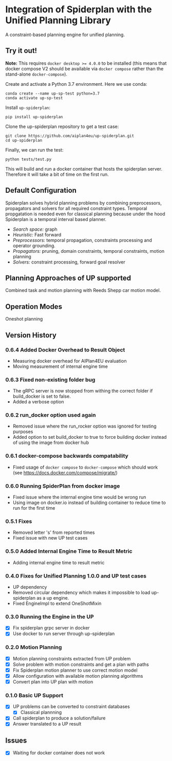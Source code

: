 # Integration of Spiderplan with the Unified Planning Library

A constraint-based planning engine for unified planning.

## Try it out!

**Note:** This requires `docker desktop >= 4.0.0` to be installed (this means that docker compose V2 should be available 
via `docker compose` rather than the stand-alone `docker-compose`).

Create and activate a Python 3.7 environment. Here we use conda:

    conda create --name up-sp-test python=3.7
    conda activate up-sp-test
    
Install `up-spiderplan`:

    pip install up-spiderplan
    
Clone the up-spiderplan repository to get a test case:
    
    git clone https://github.com/aiplan4eu/up-spiderplan.git
    cd up-spiderplan
    
Finally, we can run the test: 

    python tests/test.py
    
This will build and run a docker container that hosts the spiderplan
server. Therefore it will take a bit of time on the first run.

## Default Configuration

Spiderplan solves hybrid planning problems by combining preprocessors, propagators and solvers for all required constraint types.
Temporal propgatation is needed even for classical planning because under the hood Spiderplan is a temporal interval based planner.

- *Search space:* graph
- *Heuristic:* Fast forward
- *Preprocessors:* temporal propagation, constraints processing and operator grounding. 
- *Propagators:* pruning, domain constraints, temporal constraints, motion planning
- *Solvers:* constraint processing, forward goal resolver

## Planning Approaches of UP supported

Combined task and motion planning with Reeds Shepp car motion model. 

## Operation Modes

Oneshot planning

## Version History

### 0.6.4 Added Docker Overhead to Result Object

- Measuring docker overhead for AIPlan4EU evaluation
- Moving measurement of internal engine time

### 0.6.3 Fixed non-existing folder bug

- The gRPC server is now stopped from withing the correct folder if build_docker is set to false.
- Added a verbose option

### 0.6.2 run_docker option used again

- Removed issue where the run_rocker option was ignored for testing purposes
- Added option to set build_docker to true to force building docker instead of using the image from docker hub 

### 0.6.1 docker-compose backwards compatability

- Fixed usage of `docker compose` to `docker-compose` which should work (see https://docs.docker.com/compose/migrate/)

### 0.6.0 Running SpiderPlan from docker image

- Fixed issue where the internal engine time would be wrong run
- Using image on docker.io instead of building container to reduce time to run for the first time

### 0.5.1 Fixes

- Removed letter 's' from reported times
- Fixed issue with new UP test cases

### 0.5.0 Added Internal Engine Time to Result Metric

- Adding internal engine time to result metric

### 0.4.0 Fixes for Unified Planning 1.0.0 and UP test cases

- UP dependency
- Removed circular dependency which makes it impossible to load up-spiderplan as a up engine.
- Fixed EngineImpl to extend OneShotMixin

### 0.3.0 Running the Engine in the UP

- [x] Fix spiderplan grpc server in docker
- [x] Use docker to run server through up-spiderplan

### 0.2.0 Motion Planning

- [x] Motion planning constraints extracted from UP problem
- [x] Solve problem with motion constraints and get a plan with paths
- [x] Fix Spiderplan motion planner to use correct motion model
- [x] Allow configuration with available motion planning algorithms
- [x] Convert plan into UP plan with motion

### 0.1.0 Basic UP Support

- [x] UP problems can be converted to constraint databases
  - [x] Classical plannning
- [x] Call spiderplan to produce a solution/failure
- [x] Answer translated to a UP result

## Issues

- [x] Waiting for docker container does not work

